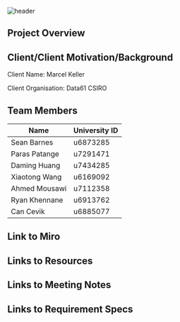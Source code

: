 ![header](https://capsule-render.vercel.app/api?type=waving&color=auto&height=300&section=header&text=Secure%20Machine%20Learning&fontSize=60)
<!--
https://github.com/kyechan99/capsule-render#fontcolor）
-->


## Project Overview
## Client/Client Motivation/Background
Client Name: Marcel Keller

Client Organisation: Data61 CSIRO
## Team Members
| Name | University ID |
|------|-------------- |
| Sean Barnes | u6873285 |
| Paras Patange | u7291471|
| Daming Huang	| u7434285 |
| Xiaotong Wang	| u6169092 |
| Ahmed Mousawi	| u7112358 |
| Ryan Khennane	| u6913762 |
| Can Cevik | u6885077 |

## Link to Miro
## Links to Resources
## Links to Meeting Notes
## Links to Requirement Specs
